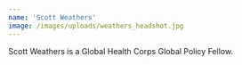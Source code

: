 ```yaml
---
name: 'Scott Weathers'
image: /images/uploads/weathers_headshot.jpg
---
```

Scott Weathers is a Global Health Corps Global Policy Fellow.